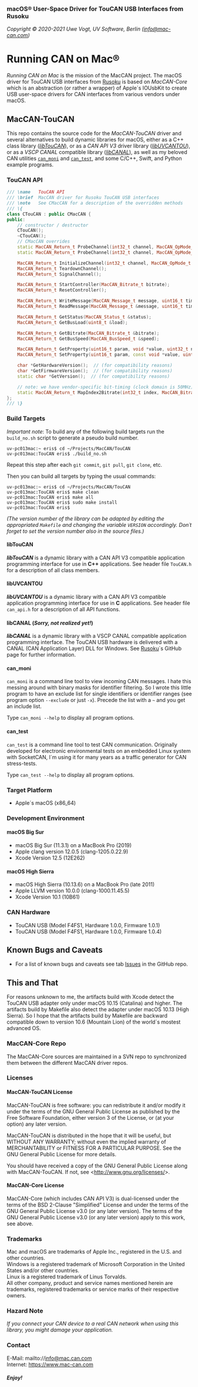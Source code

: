 ### macOS&reg; User-Space Driver for TouCAN USB Interfaces from Rusoku

_Copyright &copy; 2020-2021  Uwe Vogt, UV Software, Berlin (info@mac-can.com)_

# Running CAN on Mac&reg;

_Running CAN on Mac_ is the mission of the MacCAN project.
The macOS driver for TouCAN USB interfaces from [Rusoku](https://www.rusoku.com) is based on _MacCAN-Core_ which is an abstraction (or rather a wrapper) of Apple´s IOUsbKit to create USB user-space drivers for CAN interfaces from various vendors under macOS.

## MacCAN-TouCAN

This repo contains the source code for the _MacCAN-TouCAN_ driver and several alternatives to build dynamic libraries for macOS,
either as a C++ class library ([_libTouCAN_](#libTouCAN)),
or as a _CAN API V3_ driver library ([_libUVCANTOU_](#libUVCANTOU)),
or as a _VSCP CANAL_ compatible library ([_libCANAL_](#libCANAL)),
as well as my beloved CAN utilities [`can_moni`](#can_moni) and [`can_test`](#can_test),
and some C/C++, Swift, and Python example programs.


### TouCAN API

```C++
/// \name   TouCAN API
/// \brief  MacCAN driver for Rusoku TouCAN USB interfaces
/// \note   See CMacCAN for a description of the overridden methods
/// \{
class CTouCAN : public CMacCAN {
public:
    // constructor / destructor
    CTouCAN();
    ~CTouCAN();
    // CMacCAN overrides
    static MacCAN_Return_t ProbeChannel(int32_t channel, MacCAN_OpMode_t opMode, const void *param, EChannelState &state);
    static MacCAN_Return_t ProbeChannel(int32_t channel, MacCAN_OpMode_t opMode, EChannelState &state);

    MacCAN_Return_t InitializeChannel(int32_t channel, MacCAN_OpMode_t opMode, const void *param = NULL);
    MacCAN_Return_t TeardownChannel();
    MacCAN_Return_t SignalChannel();

    MacCAN_Return_t StartController(MacCAN_Bitrate_t bitrate);
    MacCAN_Return_t ResetController();

    MacCAN_Return_t WriteMessage(MacCAN_Message_t message, uint16_t timeout = 0U);
    MacCAN_Return_t ReadMessage(MacCAN_Message_t &message, uint16_t timeout = CANREAD_INFINITE);

    MacCAN_Return_t GetStatus(MacCAN_Status_t &status);
    MacCAN_Return_t GetBusLoad(uint8_t &load);

    MacCAN_Return_t GetBitrate(MacCAN_Bitrate_t &bitrate);
    MacCAN_Return_t GetBusSpeed(MacCAN_BusSpeed_t &speed);

    MacCAN_Return_t GetProperty(uint16_t param, void *value, uint32_t nbyte);
    MacCAN_Return_t SetProperty(uint16_t param, const void *value, uint32_t nbyte);

    char *GetHardwareVersion();  // (for compatibility reasons)
    char *GetFirmwareVersion();  // (for compatibility reasons)
    static char *GetVersion();  // (for compatibility reasons)

    // note: we have vendor-specific bit-timing (clock domain is 50MHz)
    static MacCAN_Return_t MapIndex2Bitrate(int32_t index, MacCAN_Bitrate_t &bitrate);
};
/// \}
```

### Build Targets

_Important note_: To build any of the following build targets run the `build_no.sh` script to generate a pseudo build number.
```
uv-pc013mac:~ eris$ cd ~/Projects/MacCAN/TouCAN
uv-pc013mac:TouCAN eris$ ./build_no.sh
```
Repeat this step after each `git commit`, `git pull`, `git clone`, etc.

Then you can build all targets by typing the usual commands:
```
uv-pc013mac:~ eris$ cd ~/Projects/MacCAN/TouCAN
uv-pc013mac:TouCAN eris$ make clean
uv-pc013mac:TouCAN eris$ make all
uv-pc013mac:TouCAN eris$ sudo make install
uv-pc013mac:TouCAN eris$
```
_(The version number of the library can be adapted by editing the appropriated `Makefile` and changing the variable `VERSION` accordingly. Don´t forget to set the version number also in the source files.)_

#### libTouCAN

___libTouCAN___ is a dynamic library with a CAN API V3 compatible application programming interface for use in __C++__ applications.
See header file `TouCAN.h` for a description of all class members.

#### libUVCANTOU

___libUVCANTOU___ is a dynamic library with a CAN API V3 compatible application programming interface for use in __C__ applications.
See header file `can_api.h` for a description of all API functions.

#### libCANAL (_Sorry, not realized yet!_)

___libCANAL___ is a dynamic library with a VSCP CANAL compatible application programming interface.
The TouCAN USB hardware is delivered with a CANAL (CAN Application Layer) DLL for Windows.
See [Rusoku](https://github.com/rusoku)´s GitHub page for further information.

#### can_moni

`can_moni` is a command line tool to view incoming CAN messages.
I hate this messing around with binary masks for identifier filtering.
So I wrote this little program to have an exclude list for single identifiers or identifier ranges (see program option `--exclude` or just `-x`). Precede the list with a `~` and you get an include list.

Type `can_moni --help` to display all program options.

#### can_test

`can_test` is a command line tool to test CAN communication.
Originally developed for electronic environmental tests on an embedded Linux system with SocketCAN, I´m using it for many years as a traffic generator for CAN stress-tests.

Type `can_test --help` to display all program options.

### Target Platform

- Apple´s macOS (x86_64)

### Development Environment

#### macOS Big Sur

- macOS Big Sur (11.3.1) on a MacBook Pro (2019)
- Apple clang version 12.0.5 (clang-1205.0.22.9)
- Xcode Version 12.5 (12E262)

#### macOS High Sierra

- macOS High Sierra (10.13.6) on a MacBook Pro (late 2011)
- Apple LLVM version 10.0.0 (clang-1000.11.45.5)
- Xcode Version 10.1 (10B61)

### CAN Hardware

- TouCAN USB (Model F4FS1, Hardware 1.0.0, Firmware 1.0.1)
- TouCAN USB (Model F4FS1, Hardware 1.0.0, Firmware 1.0.4)

## Known Bugs and Caveats

- For a list of known bugs and caveats see tab [Issues](https://github.com/mac-can/RusokuCAN/issues) in the GitHub repo.

## This and That

For reasons unknown to me, the artifacts build with Xcode detect the TouCAN USB adapter only under macOS 10.15 (Catalina) and higher.
The artifacts build by Makefile also detect the adapter under macOS 10.13 (High Sierra).
So I hope that the artifacts build by Makefile are backward compatible down to version 10.6 (Mountain Lion) of the world´s mostest advanced OS.

### MacCAN-Core Repo

The MacCAN-Core sources are maintained in a SVN repo to synchronized them between the different MacCAN driver repos.

### Licenses

#### MacCAN-TouCAN License

MacCAN-TouCAN is free software: you can redistribute it and/or modify
it under the terms of the GNU General Public License as published by
the Free Software Foundation, either version 3 of the License, or
(at your option) any later version.

MacCAN-TouCAN is distributed in the hope that it will be useful,
but WITHOUT ANY WARRANTY; without even the implied warranty of
MERCHANTABILITY or FITNESS FOR A PARTICULAR PURPOSE.  See the
GNU General Public License for more details.

You should have received a copy of the GNU General Public License
along with MacCAN-TouCAN.  If not, see &lt;http://www.gnu.org/licenses/&gt;.

#### MacCAN-Core License

MacCAN-Core (which includes CAN API V3) is dual-licensed under the terms of the BSD 2-Clause "Simplified" License
and under the terms of the GNU General Public License v3.0 (or any later version).
The terms of the GNU General Public License v3.0 (or any later version) apply to this work, see above.

### Trademarks

Mac and macOS are trademarks of Apple Inc., registered in the U.S. and other countries. \
Windows is a registered trademark of Microsoft Corporation in the United States and/or other countries. \
Linux is a registered trademark of Linus Torvalds. \
All other company, product and service names mentioned herein are trademarks, registered trademarks or service marks of their respective owners.

### Hazard Note

_If you connect your CAN device to a real CAN network when using this library, you might damage your application._

### Contact

E-Mail: mailto://info@mac.can.com \
Internet: https://www.mac-can.com

##### *Enjoy!*
